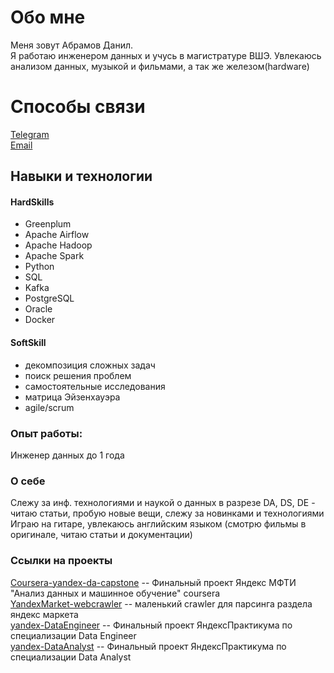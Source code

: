 
  
# Обо мне  
Меня зовут Абрамов Данил.  
Я работаю инженером данных и учусь в магистратуре ВШЭ. Увлекаюсь анализом данных, музыкой и фильмами, а так же железом(hardware)  
  
# Способы связи
[Telegram](https://t.me/riskofstorm)  
[Email](riskofstorm@gmail.com)  
  
## Навыки и технологии  
#### HardSkills  
  - Greenplum  
  - Apache Airflow  
  - Apache Hadoop  
  - Apache Spark  
  - Python  
  - SQL  
  - Kafka  
  - PostgreSQL  
  - Oracle  
  - Docker  
#### SoftSkill  
  - декомпозиция сложных задач  
  - поиск решения проблем  
  - самостоятельные исследования  
  - матрица Эйзенхауэра  
  - agile/scrum  
      
  
### Опыт работы:  
  Инженер данных до 1 года   
### О себе  
Слежу за инф. технологиями и наукой о данных в разрезе DA, DS, DE - читаю статьи, пробую новые вещи, слежу за новинками и технологиями  
Играю на гитаре, увлекаюсь английским языком (смотрю фильмы в оригинале, читаю статьи и документации)  

### Ссылки на проекты  
  
[Coursera-yandex-da-capstone](https://github.com/RiskofStorm/Coursera-yandex-da-capstone) -- Финальный проект Яндекс МФТИ "Анализ данных и машинное обучение" coursera  
[YandexMarket-webcrawler](https://github.com/RiskofStorm/YandexMarket-webcrawler) -- маленький crawler для парсинга раздела яндекс маркета  
[yandex-DataEngineer](https://github.com/RiskofStorm/de-project-final) -- Финальный проект ЯндексПрактикума по специализации Data Engineer  
[yandex-DataAnalyst](https://github.com/RiskofStorm/Data-analysis-projects/tree/main/final) -- Финальный проект ЯндексПрактикума по специализации Data Analyst  
  
